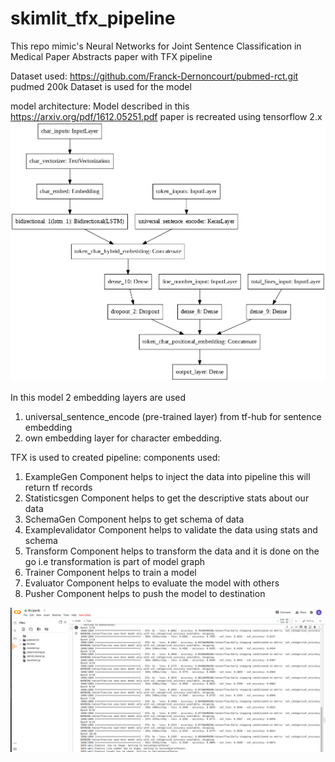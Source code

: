 # skimlit_tfx_pipeline
This repo  mimic's  Neural Networks for Joint Sentence Classification in Medical Paper Abstracts paper with TFX pipeline 

Dataset used: https://github.com/Franck-Dernoncourt/pubmed-rct.git
pudmed 200k Dataset is used for the model

model architecture: Model described in this https://arxiv.org/pdf/1612.05251.pdf paper is recreated using tensorflow 2.x
![images](./images/skimlit_model.png)

In this model 2 embedding layers are used
1) universal_sentence_encode (pre-trained layer) from tf-hub for sentence embedding
2) own embedding layer for character embedding.

TFX is used to created pipeline:
components used:
1) ExampleGen Component helps to inject the data into pipeline this will return tf records
2) Statisticsgen Component helps to get the descriptive stats about our data
3) SchemaGen Component helps to get schema of data
4) Examplevalidator Component helps to validate the data using stats and schema
5) Transform Component helps to transform the data and it is done on the go i.e transformation is part of model graph
6) Trainer Component helps to train a model
7) Evaluator Component helps to evaluate the model with others
8) Pusher Component helps to push the model to destination

![images](./images/model_training.png)




